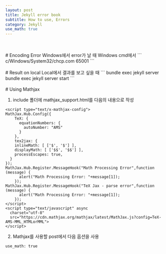 ```yaml
---
layout: post
title: Jekyll error book
subtitle: How to use, Errors
category: Jekyll
use_math: true
---
```


<br>
<br>
# Encoding Error
Windows에서 error가 날 때 Windows cmd에서
```
c/Windows/System32/chcp.com 65001
```

<br>
<br>
# Result on local
Local에서 결과를 보고 싶을 때
```
bundle exec jekyll server
bundle exec jekyll server start
```

<br>
<br>
# Using Mathjax

1) include 폴더에 mathjax_support.html를 다음의 내용으로 작성  

```
<script type="text/x-mathjax-config">
MathJax.Hub.Config({
    TeX: {
      equationNumbers: {
        autoNumber: "AMS"
      }
    },
    tex2jax: {
    inlineMath: [ ['$', '$'] ],
    displayMath: [ ['$$', '$$'] ],
    processEscapes: true,
  }
});
MathJax.Hub.Register.MessageHook("Math Processing Error",function (message) {
	  alert("Math Processing Error: "+message[1]);
	});
MathJax.Hub.Register.MessageHook("TeX Jax - parse error",function (message) {
	  alert("Math Processing Error: "+message[1]);
	});
</script>
<script type="text/javascript" async
  charset="utf-8"
  src="https://cdn.mathjax.org/mathjax/latest/MathJax.js?config=TeX-AMS-MML_HTMLorMML">
</script>
```

2) Mathjax를 사용할 post에서 다음 옵션을 사용  

```
use_math: true
```
